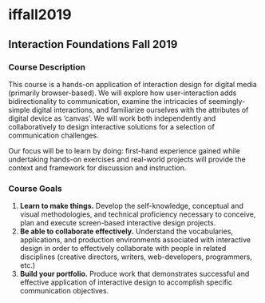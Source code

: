 # iffall2019
## Interaction Foundations Fall 2019
### Course Description
This course is a hands-on application of interaction design for digital media (primarily browser-based). We will explore how user-interaction adds bidirectionality to communication, examine the intricacies of seemingly-simple digital interactions, and familiarize ourselves with the attributes of digital device as ‘canvas’. We will work both independently and collaboratively to design interactive solutions for a selection of communication challenges.

Our focus will be to learn by doing: first-hand experience gained while undertaking hands-on exercises and real-world projects will provide the context and framework for discussion and instruction.

### Course Goals
1. **Learn to make things.** Develop the self-knowledge, conceptual and visual methodologies, and technical proficiency necessary to conceive, plan and execute screen-based interactive design projects.
2. **Be able to collaborate effectively.** Understand the vocabularies, applications, and production environments associated with interactive design in order to effectively collaborate with people in related disciplines (creative directors, writers, web-developers, programmers, etc.)
3. **Build your portfolio.** Produce work that demonstrates successful and effective application of interactive design to accomplish specific communication objectives.
